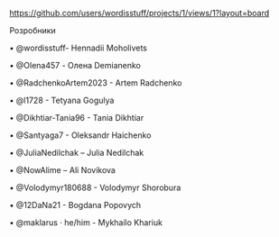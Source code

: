 https://github.com/users/wordisstuff/projects/1/views/1?layout=board

Розробники

•	@wordisstuff- Hennadii Moholivets

•	@Olena457 - Олена Demianenko

•	@RadchenkoArtem2023 - Artem Radchenko

•	@l1728 - Tetyana Gogulya

•	@Dikhtiar-Tania96 - Tania Dikhtiar 

•	@Santyaga7 - Oleksandr Haichenko 

•	@JuliaNedilchak – Julia Nedilchak

•	@NowAlime – Ali Novikova

•	@Volodymyr180688 - Volodymyr Shorobura 

•	@12DaNa21 - Bogdana Popovych 

• @maklarus · he/him - Mykhailo Khariuk
